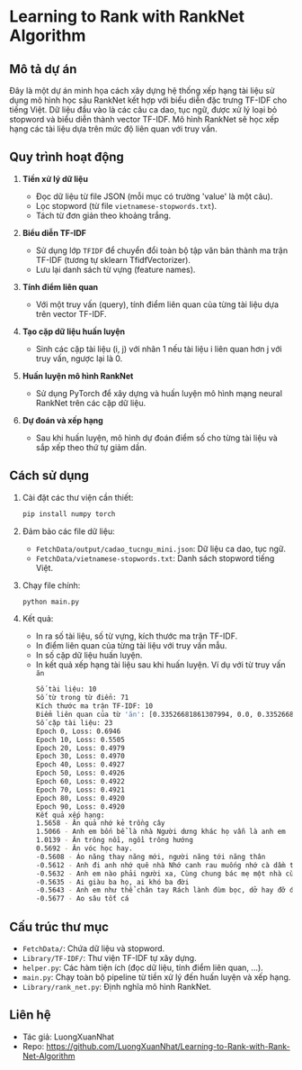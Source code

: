 # Learning to Rank with RankNet Algorithm

## Mô tả dự án

Đây là một dự án minh họa cách xây dựng hệ thống xếp hạng tài liệu sử dụng mô hình học sâu RankNet kết hợp với biểu diễn đặc trưng TF-IDF cho tiếng Việt. Dữ liệu đầu vào là các câu ca dao, tục ngữ, được xử lý loại bỏ stopword và biểu diễn thành vector TF-IDF. Mô hình RankNet sẽ học xếp hạng các tài liệu dựa trên mức độ liên quan với truy vấn.

## Quy trình hoạt động

1. **Tiền xử lý dữ liệu**

   - Đọc dữ liệu từ file JSON (mỗi mục có trường 'value' là một câu).
   - Lọc stopword (từ file `vietnamese-stopwords.txt`).
   - Tách từ đơn giản theo khoảng trắng.

2. **Biểu diễn TF-IDF**

   - Sử dụng lớp `TFIDF` để chuyển đổi toàn bộ tập văn bản thành ma trận TF-IDF (tương tự sklearn TfidfVectorizer).
   - Lưu lại danh sách từ vựng (feature names).

3. **Tính điểm liên quan**

   - Với một truy vấn (query), tính điểm liên quan của từng tài liệu dựa trên vector TF-IDF.

4. **Tạo cặp dữ liệu huấn luyện**

   - Sinh các cặp tài liệu (i, j) với nhãn 1 nếu tài liệu i liên quan hơn j với truy vấn, ngược lại là 0.

5. **Huấn luyện mô hình RankNet**

   - Sử dụng PyTorch để xây dựng và huấn luyện mô hình mạng neural RankNet trên các cặp dữ liệu.

6. **Dự đoán và xếp hạng**
   - Sau khi huấn luyện, mô hình dự đoán điểm số cho từng tài liệu và sắp xếp theo thứ tự giảm dần.

## Cách sử dụng

1. Cài đặt các thư viện cần thiết:

   ```bash
   pip install numpy torch
   ```

2. Đảm bảo các file dữ liệu:

   - `FetchData/output/cadao_tucngu_mini.json`: Dữ liệu ca dao, tục ngữ.
   - `FetchData/vietnamese-stopwords.txt`: Danh sách stopword tiếng Việt.

3. Chạy file chính:

   ```bash
   python main.py
   ```

4. Kết quả:
   - In ra số tài liệu, số từ vựng, kích thước ma trận TF-IDF.
   - In điểm liên quan của từng tài liệu với truy vấn mẫu.
   - In số cặp dữ liệu huấn luyện.
   - In kết quả xếp hạng tài liệu sau khi huấn luyện.
     Ví dụ với từ truy vấn `ăn`
     ```bash
     Số tài liệu: 10
     Số từ trong từ điển: 71
     Kích thước ma trận TF-IDF: 10
     Điểm liên quan của từ 'ăn': [0.33526681861307994, 0.0, 0.33526681861307994, 0.50290022791962, 0.0, 0.0, 0.0, 0.0, 0.0, 0.0]
     Số cặp tài liệu: 23
     Epoch 0, Loss: 0.6946
     Epoch 10, Loss: 0.5505
     Epoch 20, Loss: 0.4979
     Epoch 30, Loss: 0.4970
     Epoch 40, Loss: 0.4927
     Epoch 50, Loss: 0.4926
     Epoch 60, Loss: 0.4922
     Epoch 70, Loss: 0.4921
     Epoch 80, Loss: 0.4920
     Epoch 90, Loss: 0.4920
     Kết quả xếp hạng:
     1.5658 - Ăn quả nhớ kẻ trồng cây
     1.5066 - Anh em bốn bể là nhà Người dưng khác họ vẫn là anh em
     1.0139 - Ăn trông nồi, ngồi trông hướng
     0.5692 - Ăn vóc học hay.
     -0.5608 - Áo năng thay năng mới, người năng tới năng thân
     -0.5612 - Anh đi anh nhớ quê nhà Nhớ canh rau muống nhớ cà dầm tương
     -0.5632 - Anh em nào phải người xa, Cùng chung bác mẹ một nhà cùng thân.
     -0.5635 - Ai giàu ba họ, ai khó ba đời
     -0.5643 - Anh em như thể chân tay Rách lành đùm bọc, dở hay đỡ đần
     -0.5677 - Ao sâu tốt cá
     ```

## Cấu trúc thư mục

- `FetchData/`: Chứa dữ liệu và stopword.
- `Library/TF-IDF/`: Thư viện TF-IDF tự xây dựng.
- `helper.py`: Các hàm tiện ích (đọc dữ liệu, tính điểm liên quan, ...).
- `main.py`: Chạy toàn bộ pipeline từ tiền xử lý đến huấn luyện và xếp hạng.
- `Library/rank_net.py`: Định nghĩa mô hình RankNet.

## Liên hệ

- Tác giả: LuongXuanNhat
- Repo: https://github.com/LuongXuanNhat/Learning-to-Rank-with-Rank-Net-Algorithm

```

```
